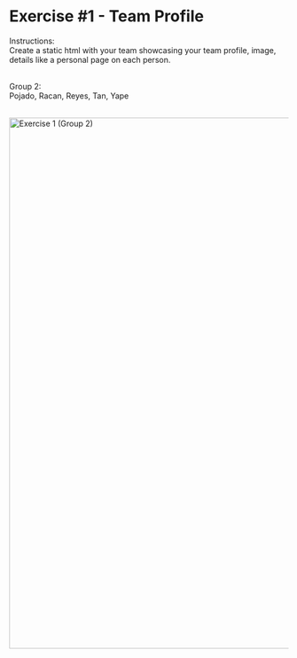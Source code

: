 # Exercise #1 - Team Profile


Instructions: <br>
Create a static html with your team showcasing your team profile, image, details like a personal page on each person.<br> <br>


Group 2:<br>
Pojado, Racan, Reyes, Tan, Yape <br><br>

<img width="958" alt="Exercise 1 (Group 2)" src="https://github.com/user-attachments/assets/1da9e5ce-e99c-4780-adb5-51a8c27e1a4e">
